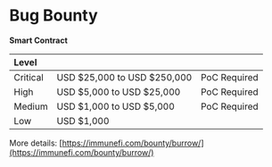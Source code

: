 # Bug Bounty

**Smart Contract**

| Level |  | |
| :--- | :--- | :-- |
| Critical | USD $25,000 to USD $250,000 | PoC Required |
| High | USD $5,000 to USD $25,000 | PoC Required |
| Medium | USD $1,000 to USD $5,000 | PoC Required |
| Low | USD $1,000 |

More details:
[https://immunefi.com/bounty/burrow/](https://immunefi.com/bounty/burrow/)
